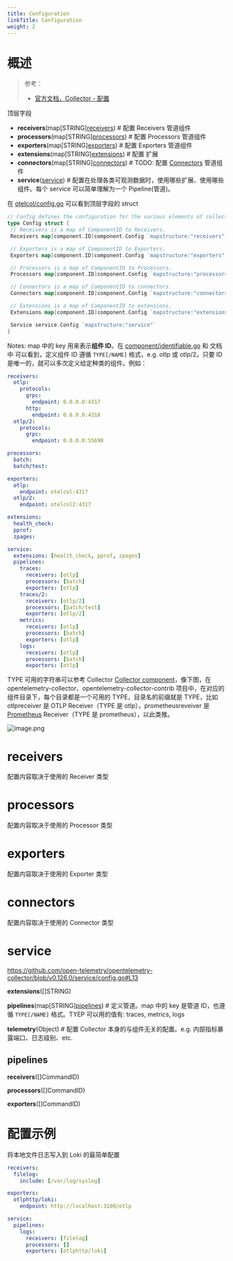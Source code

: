 ```yaml
---
title: Configuration
linkTitle: Configuration
weight: 2
---
```


# 概述

> 参考：
>
> - [官方文档，Collector - 配置](https://opentelemetry.io/docs/collector/configuration)

顶层字段

- **receivers**(map\[STRING][receivers](#receivers)) # 配置 Receivers 管道组件
- **processors**(map\[STRING][processors](#processors)) # 配置 Processors 管道组件
- **exporters**(map\[STRING][exporters](#exporters)) # 配置 Exporters 管道组件
- **extensions**(map\[STRING][extensions](#extensions)) # 配置 扩展
- **connectors**(map\[STRING][connectors](#connectors)) # TODO: 配置 [Connectors](https://opentelemetry.io/docs/collector/configuration/#connectors) 管道组件
- **service**([service](#service)) # 配置在处理各类可观测数据时，使用哪些扩展、使用哪些组件。每个 service 可以简单理解为一个 Pipeline(管道)。

在 [otelcol/config.go](https://github.com/open-telemetry/opentelemetry-collector/blob/v0.126.0/otelcol/config.go#L21) 可以看到顶层字段的 struct

```go
// Config defines the configuration for the various elements of collector or agent.
type Config struct {
 // Receivers is a map of ComponentID to Receivers.
 Receivers map[component.ID]component.Config `mapstructure:"receivers"`

 // Exporters is a map of ComponentID to Exporters.
 Exporters map[component.ID]component.Config `mapstructure:"exporters"`

 // Processors is a map of ComponentID to Processors.
 Processors map[component.ID]component.Config `mapstructure:"processors"`

 // Connectors is a map of ComponentID to connectors.
 Connectors map[component.ID]component.Config `mapstructure:"connectors"`

 // Extensions is a map of ComponentID to extensions.
 Extensions map[component.ID]component.Config `mapstructure:"extensions"`

 Service service.Config `mapstructure:"service"`
}
```

Notes: map 中的 key 用来表示**组件 ID**。在 [component/identifiable.go](https://github.com/open-telemetry/opentelemetry-collector/blob/v0.112.0/component/identifiable.go#L19) 和 文档中 可以看到，定义组件 ID 遵循 `TYPE[/NAME]` 格式，e.g. otlp 或 otlp/2。只要 ID 是唯一的，就可以多次定义给定种类的组件。例如：

```yaml
receivers:
  otlp:
    protocols:
      grpc:
        endpoint: 0.0.0.0:4317
      http:
        endpoint: 0.0.0.0:4318
  otlp/2:
    protocols:
      grpc:
        endpoint: 0.0.0.0:55690

processors:
  batch:
  batch/test:

exporters:
  otlp:
    endpoint: otelcol:4317
  otlp/2:
    endpoint: otelcol2:4317

extensions:
  health_check:
  pprof:
  zpages:

service:
  extensions: [health_check, pprof, zpages]
  pipelines:
    traces:
      receivers: [otlp]
      processors: [batch]
      exporters: [otlp]
    traces/2:
      receivers: [otlp/2]
      processors: [batch/test]
      exporters: [otlp/2]
    metrics:
      receivers: [otlp]
      processors: [batch]
      exporters: [otlp]
    logs:
      receivers: [otlp]
      processors: [batch]
      exporters: [otlp]
```

TYPE 可用的字符串可以参考 Collector [Collector component](/docs/6.可观测性/OpenTelemetry/Collector/Collector%20component.md)，像下图，在 opentelemetry-collector、opentelemetry-collector-contrib 项目中，在对应的组件目录下，每个目录都是一个可用的 TYPE，目录名的前缀就是 TYPE，比如 otlpreceiver 是 OTLP Receiver（TYPE 是 otlp），prometheusreveiver 是 [Prometheus](/docs/6.可观测性/Metrics/Prometheus/Prometheus.md) Receiver（TYPE 是 prometheus），以此类推。

![image.png](https://notes-learning.oss-cn-beijing.aliyuncs.com/otel/config_type_desc.png)

# receivers

配置内容取决于使用的 Receiver 类型

# processors

配置内容取决于使用的 Processor 类型

# exporters

配置内容取决于使用的 Exporter 类型

# connectors

配置内容取决于使用的 Connector 类型

# service

https://github.com/open-telemetry/opentelemetry-collector/blob/v0.126.0/service/config.go#L13

**extensions**(\[]STRING)

**pipelines**(map\[STRING][pipelines](#pipelines)) # 定义管道。map 中的 key 是管道 ID，也遵循 `TYPE[/NAME]` 格式。TYEP 可以用的值有: traces, metrics, logs

**telemetry**(Object) # 配置 Collector 本身的与组件无关的配置。e.g. 内部指标暴露端口、日志级别、etc.

## pipelines

**receivers**(\[]CommandID)

**processors**(\[]CommandID)

**exporters**(\[]CommandID)

# 配置示例

将本地文件日志写入到 Loki 的最简单配置

```yaml
receivers:
  filelog:
    include: [/var/log/syslog]

exporters:
  otlphttp/loki:
    endpoint: http://localhost:3100/otlp

service:
  pipelines:
    logs:
      receivers: [filelog]
      processors: []
      exporters: [otlphttp/loki]

```